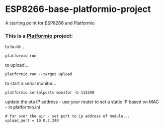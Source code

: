 # ESP8266-base-platformio-project
A starting point for ESP8266 and Platformio

### This is a [Platformio](http://platformio.org/) project:

to build...

    platformio run
    
to upload...

    platformio run --target upload

to start a serial monitor...

    platformio serialports monitor -b 115200
    
update the ota IP address - use your router to set a static IP based on MAC - in platformio.ini

    # for over the air - set port to ip address of module...
    upload_port = 10.0.2.240